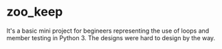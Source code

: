 # zoo_keep
It's a basic mini project for begineers representing the use of loops and member testing in Python 3.
The designs were hard to design by the way.
